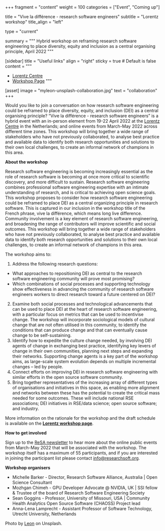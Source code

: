 +++
fragment = "content"
weight = 100
categories = ["Event", "Coming up"]

title = "Vive la différence - research software engineers"
subtitle = "Lorentz workshop"
title_align = "left"

type = "current"

summary = """
Hybrid workshop on reframing research software engineering to place diversity, equity and inclusion as a central organising principle, April 2022
"""

[sidebar]
  title = "Useful links"
  align = "right"
  sticky = true # Default is false
  content = """
  * [Lorentz Centre](https://www.lorentzcenter.nl/about-us.html)
  * [Workshop Page](https://www.lorentzcenter.nl/vive-la-difference-research-software-engineers.html)
  """

[asset]
  image = "myleon-unsplash-collaboration.jpg"
  text = "collaboration"
+++

Would you like to join a conversation on how research software engineering could be reframed to place diversity, equity, and inclusion (DEI) as a central organising principle? “Vive la différence - research software engineers” is a hybrid event with an in-person element from 19-22 April 2022 at the [Lorentz Centre](https://www.lorentzcenter.nl/about-us.html) in the Netherlands; and online events from March-May 2022 across different time zones.  This workshop will bring together a wide range of stakeholders who have not previously collaborated, to analyse best practice and available data to identify both research opportunities and solutions to their own local challenges, to create an informal network of champions in this area.

**About the workshop**

Research software engineering is becoming increasingly essential as the role of research software is becoming at once more critical to scientific discovery, and more difficult to sustain. Research software engineering  combines professional software engineering expertise with an intimate understanding of research, and is critical to achieving open science goals. This workshop proposes to consider how research software engineering could be reframed to place DEI as a central organizing principle in research software. This is captured in our inclusion in the workshop title of the French phrase, vive la différence, which means long live difference. Community involvement is a key element of research software engineering, and broadening the range of contributors will improve scientific and social outcomes. This workshop will bring together a wide range of stakeholders who have not previously collaborated, to analyse best practice and available data to identify both research opportunities and solutions to their own local challenges, to create an informal network of champions in this area.

The workshop aims to:
1. Address the following research questions:
* What approaches to repositioning DEI as central to the research software engineering community will prove most promising?
* Which combinations of social processes and supporting technology show effectiveness in advancing the community of research software engineers workers to direct research toward a future centered on DEI?
2. Examine both social processes and technological advancements that can be used to place DEI at the heart of research software engineering, with a particular focus on metrics that can be used to incentivise change. The workshop will incorporate sociological models of cultural change that are not often utilised in this community, to identify the conditions that can produce change and that can eventually cause change to be self-sustaining.
3. Identify how to expedite the culture change needed, by involving DEI agents of change in exchanging best practice, identifying key levers of change in their own communities, planning next steps and expanding their networks. Supporting change agents is a key part of the workshop aims, as large-scale system evolution depends on multiple incremental changes – led by people.  
4. Connect efforts on improving DEI in research software engineering with similar efforts in the open source software community.
5. Bring together representatives of the increasing array of different types of organisations and initiatives in this space, as enabling more alignment and networks between these has the potential to create the critical mass needed for some outcomes. These will include national RSE associations; DEI initiatives in RSE/data science; open source software; and industry.

More information on the rationale for the workshop and the draft schedule is available on the **[Lorentz workshop page](https://www.researchsoft.org/lorentz/)**.

**How to get involved**

Sign up to the [ReSA newsletter](https://www.researchsoft.org/news/) to hear more about the online public events from March-May 2022 that will be associated with the workshop. The workshop itself has a maximum of 55 participants, and if you are interested in joining the participant list please contact [info@researchsoft.org](mailto:info@researchsoft.org).

**Workshop organisers**

* Michelle Barker - Director, Research Software Alliance, Australia | Open Science Consultant
* Mozhgan Chimeh  - GPU Developer Advocate @ NVIDIA, UK | SSI fellow & Trustee of the board of Research Software Engineering Society
* Sean Goggins - Professor, University of Missouri, USA | Community Health Analytics Open Source Software (CHAOSS) Project lead
* Anna-Lena Lamprecht - Assistant Professor of Software Technology, Utrecht University, Netherlands



Photo by <a href="https://unsplash.com/@myleon">Leon</a> on Unsplash.
